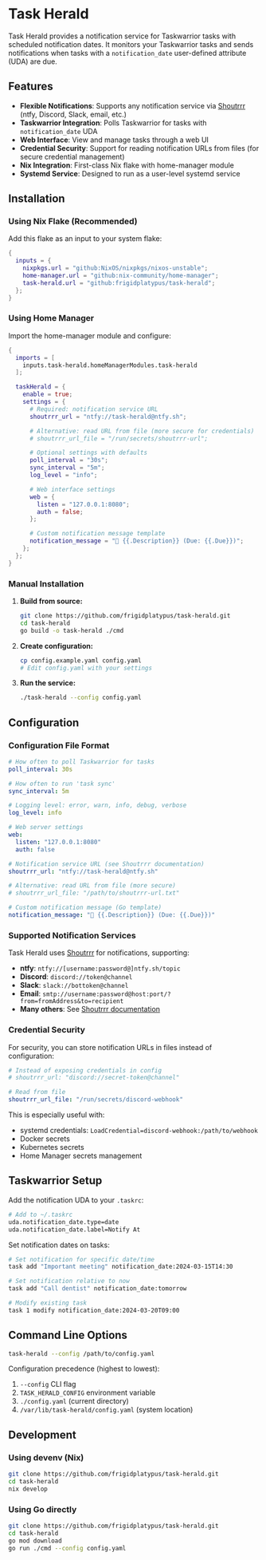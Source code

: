 # Task Herald

Task Herald provides a notification service for Taskwarrior tasks with scheduled notification dates. It monitors your Taskwarrior tasks and sends notifications when tasks with a `notification_date` user-defined attribute (UDA) are due.

## Features

- **Flexible Notifications**: Supports any notification service via [Shoutrrr](https://containrrr.dev/shoutrrr/) (ntfy, Discord, Slack, email, etc.)
- **Taskwarrior Integration**: Polls Taskwarrior for tasks with `notification_date` UDA
- **Web Interface**: View and manage tasks through a web UI
- **Credential Security**: Support for reading notification URLs from files (for secure credential management)
- **Nix Integration**: First-class Nix flake with home-manager module
- **Systemd Service**: Designed to run as a user-level systemd service

## Installation

### Using Nix Flake (Recommended)

Add this flake as an input to your system flake:

```nix
{
  inputs = {
    nixpkgs.url = "github:NixOS/nixpkgs/nixos-unstable";
    home-manager.url = "github:nix-community/home-manager";
    task-herald.url = "github:frigidplatypus/task-herald";
  };
}
```

### Using Home Manager

Import the home-manager module and configure:

```nix
{
  imports = [
    inputs.task-herald.homeManagerModules.task-herald
  ];

  taskHerald = {
    enable = true;
    settings = {
      # Required: notification service URL
      shoutrrr_url = "ntfy://task-herald@ntfy.sh";

      # Alternative: read URL from file (more secure for credentials)
      # shoutrrr_url_file = "/run/secrets/shoutrrr-url";

      # Optional settings with defaults
      poll_interval = "30s";
      sync_interval = "5m";
      log_level = "info";

      # Web interface settings
      web = {
        listen = "127.0.0.1:8080";
        auth = false;
      };

      # Custom notification message template
      notification_message = "🔔 {{.Description}} (Due: {{.Due}})";
    };
  };
}
```

### Manual Installation

1. **Build from source:**
   ```bash
   git clone https://github.com/frigidplatypus/task-herald.git
   cd task-herald
   go build -o task-herald ./cmd
   ```

2. **Create configuration:**
   ```bash
   cp config.example.yaml config.yaml
   # Edit config.yaml with your settings
   ```

3. **Run the service:**
   ```bash
   ./task-herald --config config.yaml
   ```

## Configuration

### Configuration File Format

```yaml
# How often to poll Taskwarrior for tasks
poll_interval: 30s

# How often to run 'task sync'
sync_interval: 5m

# Logging level: error, warn, info, debug, verbose
log_level: info

# Web server settings
web:
  listen: "127.0.0.1:8080"
  auth: false

# Notification service URL (see Shoutrrr documentation)
shoutrrr_url: "ntfy://task-herald@ntfy.sh"

# Alternative: read URL from file (more secure)
# shoutrrr_url_file: "/path/to/shoutrrr-url.txt"

# Custom notification message (Go template)
notification_message: "🔔 {{.Description}} (Due: {{.Due}})"
```

### Supported Notification Services

Task Herald uses [Shoutrrr](https://containrrr.dev/shoutrrr/) for notifications, supporting:

- **ntfy**: `ntfy://[username:password@]ntfy.sh/topic`
- **Discord**: `discord://token@channel`
- **Slack**: `slack://bottoken@channel`
- **Email**: `smtp://username:password@host:port/?from=fromAddress&to=recipient`
- **Many others**: See [Shoutrrr documentation](https://containrrr.dev/shoutrrr/v0.8/services/)

### Credential Security

For security, you can store notification URLs in files instead of configuration:

```yaml
# Instead of exposing credentials in config
# shoutrrr_url: "discord://secret-token@channel"

# Read from file
shoutrrr_url_file: "/run/secrets/discord-webhook"
```

This is especially useful with:
- systemd credentials: `LoadCredential=discord-webhook:/path/to/webhook`
- Docker secrets
- Kubernetes secrets
- Home Manager secrets management

## Taskwarrior Setup

Add the notification UDA to your `.taskrc`:

```bash
# Add to ~/.taskrc
uda.notification_date.type=date
uda.notification_date.label=Notify At
```

Set notification dates on tasks:

```bash
# Set notification for specific date/time
task add "Important meeting" notification_date:2024-03-15T14:30

# Set notification relative to now
task add "Call dentist" notification_date:tomorrow

# Modify existing task
task 1 modify notification_date:2024-03-20T09:00
```

## Command Line Options

```bash
task-herald --config /path/to/config.yaml
```

Configuration precedence (highest to lowest):
1. `--config` CLI flag
2. `TASK_HERALD_CONFIG` environment variable
3. `./config.yaml` (current directory)
4. `/var/lib/task-herald/config.yaml` (system location)

## Development

### Using devenv (Nix)

```bash
git clone https://github.com/frigidplatypus/task-herald.git
cd task-herald
nix develop
```

### Using Go directly

```bash
git clone https://github.com/frigidplatypus/task-herald.git
cd task-herald
go mod download
go run ./cmd --config config.yaml
```
